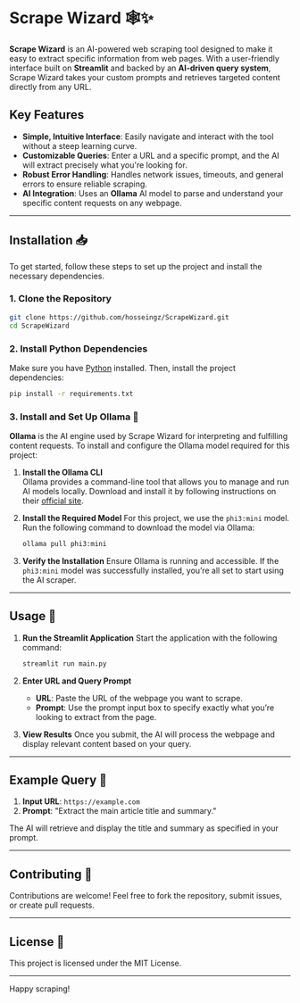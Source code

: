 # Scrape Wizard 🕸️✨

**Scrape Wizard** is an AI-powered web scraping tool designed to make it easy to extract specific information from web pages. With a user-friendly interface built on **Streamlit** and backed by an **AI-driven query system**, Scrape Wizard takes your custom prompts and retrieves targeted content directly from any URL.

## Key Features
- **Simple, Intuitive Interface**: Easily navigate and interact with the tool without a steep learning curve.
- **Customizable Queries**: Enter a URL and a specific prompt, and the AI will extract precisely what you're looking for.
- **Robust Error Handling**: Handles network issues, timeouts, and general errors to ensure reliable scraping.
- **AI Integration**: Uses an **Ollama** AI model to parse and understand your specific content requests on any webpage.

---

## Installation 📥

To get started, follow these steps to set up the project and install the necessary dependencies.

### 1. Clone the Repository
```bash
git clone https://github.com/hosseingz/ScrapeWizard.git
cd ScrapeWizard
```

### 2. Install Python Dependencies
Make sure you have [Python](https://www.python.org/) installed. Then, install the project dependencies:

```bash
pip install -r requirements.txt
```

### 3. Install and Set Up Ollama 🧠
**Ollama** is the AI engine used by Scrape Wizard for interpreting and fulfilling content requests. To install and configure the Ollama model required for this project:

1. **Install the Ollama CLI**  
   Ollama provides a command-line tool that allows you to manage and run AI models locally. Download and install it by following instructions on their [official site](https://ollama.com).

2. **Install the Required Model**
   For this project, we use the `phi3:mini` model. Run the following command to download the model via Ollama:

   ```bash
   ollama pull phi3:mini
   ```

3. **Verify the Installation**
   Ensure Ollama is running and accessible. If the `phi3:mini` model was successfully installed, you’re all set to start using the AI scraper.

---

## Usage 🚀

1. **Run the Streamlit Application**
   Start the application with the following command:

   ```bash
   streamlit run main.py
   ```

2. **Enter URL and Query Prompt**
   - **URL**: Paste the URL of the webpage you want to scrape.
   - **Prompt**: Use the prompt input box to specify exactly what you’re looking to extract from the page.

3. **View Results**
   Once you submit, the AI will process the webpage and display relevant content based on your query.

---

## Example Query 📝
1. **Input URL**: `https://example.com`
2. **Prompt**: "Extract the main article title and summary."

The AI will retrieve and display the title and summary as specified in your prompt.

---

## Contributing 🤝
Contributions are welcome! Feel free to fork the repository, submit issues, or create pull requests.

---

## License 📄
This project is licensed under the MIT License.

---

Happy scraping!